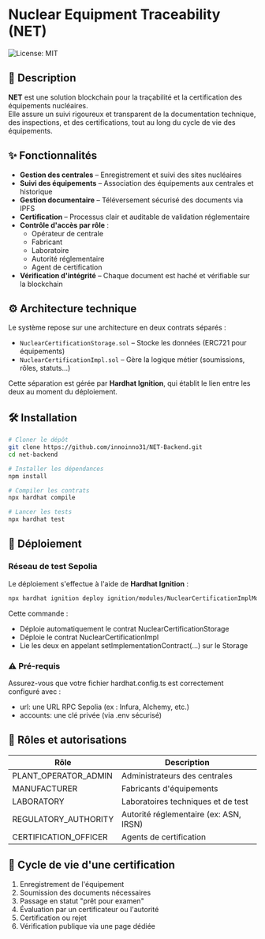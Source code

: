 # Nuclear Equipment Traceability (NET)

![License: MIT](https://img.shields.io/badge/License-MIT-blue.svg)

## 🧾 Description

**NET** est une solution blockchain pour la traçabilité et la certification des équipements nucléaires.  
Elle assure un suivi rigoureux et transparent de la documentation technique, des inspections, et des certifications, tout au long du cycle de vie des équipements.

## ✨ Fonctionnalités

- **Gestion des centrales** – Enregistrement et suivi des sites nucléaires
- **Suivi des équipements** – Association des équipements aux centrales et historique
- **Gestion documentaire** – Téléversement sécurisé des documents via IPFS
- **Certification** – Processus clair et auditable de validation réglementaire
- **Contrôle d'accès par rôle** :
  - Opérateur de centrale
  - Fabricant
  - Laboratoire
  - Autorité réglementaire
  - Agent de certification
- **Vérification d'intégrité** – Chaque document est haché et vérifiable sur la blockchain

## ⚙️ Architecture technique

Le système repose sur une architecture en deux contrats séparés :

- `NuclearCertificationStorage.sol` – Stocke les données (ERC721 pour équipements)
- `NuclearCertificationImpl.sol` – Gère la logique métier (soumissions, rôles, statuts...)

Cette séparation est gérée par **Hardhat Ignition**, qui établit le lien entre les deux au moment du déploiement.

## 🛠️ Installation

```bash
# Cloner le dépôt
git clone https://github.com/innoinno31/NET-Backend.git
cd net-backend

# Installer les dépendances
npm install

# Compiler les contrats
npx hardhat compile

# Lancer les tests
npx hardhat test
```

## 🚀 Déploiement

### Réseau de test Sepolia

Le déploiement s'effectue à l'aide de **Hardhat Ignition** :

```bash
npx hardhat ignition deploy ignition/modules/NuclearCertificationImplModule.ts --network sepolia
```

Cette commande :
- Déploie automatiquement le contrat NuclearCertificationStorage
- Déploie le contrat NuclearCertificationImpl
- Lie les deux en appelant setImplementationContract(...) sur le Storage

### ⚠️ Pré-requis

Assurez-vous que votre fichier hardhat.config.ts est correctement configuré avec :
- url: une URL RPC Sepolia (ex : Infura, Alchemy, etc.)
- accounts: une clé privée (via .env sécurisé)

## 🔐 Rôles et autorisations

| Rôle | Description |
|------|-------------|
| PLANT_OPERATOR_ADMIN | Administrateurs des centrales |
| MANUFACTURER | Fabricants d'équipements |
| LABORATORY | Laboratoires techniques et de test |
| REGULATORY_AUTHORITY | Autorité réglementaire (ex: ASN, IRSN) |
| CERTIFICATION_OFFICER | Agents de certification |

## 🧪 Cycle de vie d'une certification

1. Enregistrement de l'équipement
2. Soumission des documents nécessaires
3. Passage en statut "prêt pour examen"
4. Évaluation par un certificateur ou l'autorité
5. Certification ou rejet
6. Vérification publique via une page dédiée